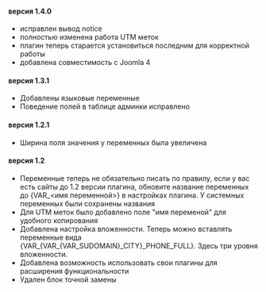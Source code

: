#### версия 1.4.0
- исправлен вывод notice
- полностью изменена работа UTM меток
- плагин теперь старается установиться последним для корректной работы
- добавлена совместимость с Joomla 4

#### версия 1.3.1
- Добавлены языковые переменные
- Поведение полей в таблице админки исправлено

#### версия 1.2.1
- Ширина поля значения у переменных была увеличена

#### версия 1.2
- Переменные теперь не обязательно писать по правилу, если у вас есть сайты до 1.2 версии плагина, обновите название переменных до {VAR_<имя переменной>} в настройках плагина. У системных переменных были сохранены названия
- Для UTM меток было добавлено поле "имя переменой" для удобного копирования
- Добавлена настройка вложенности. Теперь можно вставлять переменные вида  {VAR_{VAR_{VAR_SUDOMAIN}_CITY}_PHONE_FULL}. Здесь три уровня вложенности.
- Добавлена возможность использовать свои плагины для расширения функциональности
- Удален блок точной замены
